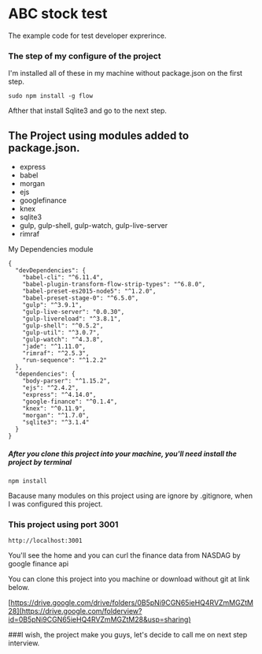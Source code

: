 # ABC stock test
The example code for test developer exprerince.


### The step of my configure of the project 
I'm installed all of these in my machine without package.json on the first step.
```
sudo npm install -g flow
```
Afther that install Sqlite3 and go to the next step.

## The Project using modules added to package.json.
- express
- babel
- morgan
- ejs
- googlefinance
- knex 
- sqlite3
- gulp, gulp-shell, gulp-watch, gulp-live-server
- rimraf


My Dependencies module

```
{
  "devDependencies": {
    "babel-cli": "^6.11.4",
    "babel-plugin-transform-flow-strip-types": "^6.8.0",
    "babel-preset-es2015-node5": "^1.2.0",
    "babel-preset-stage-0": "^6.5.0",
    "gulp": "^3.9.1",
    "gulp-live-server": "0.0.30",
    "gulp-livereload": "^3.8.1",
    "gulp-shell": "^0.5.2",
    "gulp-util": "^3.0.7",
    "gulp-watch": "^4.3.8",
    "jade": "^1.11.0",
    "rimraf": "^2.5.3",
    "run-sequence": "^1.2.2"
  },
  "dependencies": {
    "body-parser": "^1.15.2",
    "ejs": "^2.4.2",
    "express": "^4.14.0",
    "google-finance": "^0.1.4",
    "knex": "^0.11.9",
    "morgan": "^1.7.0",
    "sqlite3": "^3.1.4"
  }
}
```
##### After you clone this project into your machine, you'll need install the project by terminal

```
npm install
```

Bacause many modules on this project using are ignore by .gitignore, when I was configured this project. 



### This project using port 3001
```
http://localhost:3001
```
You'll see the home and you can curl the finance data from NASDAG by google finance api

You can clone this project into you machine or download without git at link below.

[https://drive.google.com/drive/folders/0B5pNi9CGN65ieHQ4RVZmMGZtM28](https://drive.google.com/folderview?id=0B5pNi9CGN65ieHQ4RVZmMGZtM28&usp=sharing)

###I wish, the project make you guys, let's decide to call me on next step interview.

















